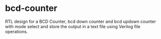 # bcd-counter
 RTL design for a BCD Counter, bcd down counter and bcd updown counter with mode select and store the  output in a text file using Verilog file operations.
